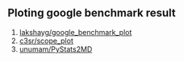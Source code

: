 ## Ploting google benchmark result

 1. [lakshayg/google_benchmark_plot](https://github.com/lakshayg/google_benchmark_plot)
 2. [c3sr/scope_plot](https://github.com/c3sr/scope_plot)
 3. [unumam/PyStats2MD](https://github.com/unumam/PyStats2MD)
